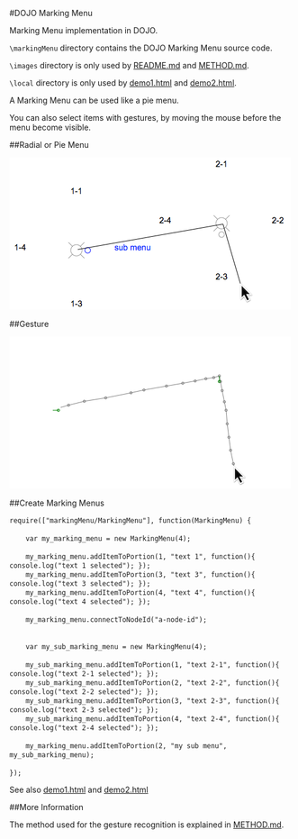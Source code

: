 #DOJO Marking Menu

Marking Menu implementation in DOJO.

`\markingMenu` directory contains the DOJO Marking Menu source code.

`\images` directory is only used by [README.md](README.md) and [METHOD.md](METHOD.md).

`\local` directory is only used by [demo1.html](/demo1.html) and [demo2.html](/demo2.html).

A Marking Menu can be used like a pie menu.

You can also select items with gestures, by moving the mouse before the menu become visible.

##Radial or Pie Menu

![menus](/images/mmenus-trace.png)

##Gesture

![gesture](/images/gesture.png)

##Create Marking Menus

    require(["markingMenu/MarkingMenu"], function(MarkingMenu) {

        var my_marking_menu = new MarkingMenu(4);

        my_marking_menu.addItemToPortion(1, "text 1", function(){ console.log("text 1 selected"); });
        my_marking_menu.addItemToPortion(3, "text 3", function(){ console.log("text 3 selected"); });
        my_marking_menu.addItemToPortion(4, "text 4", function(){ console.log("text 4 selected"); });

        my_marking_menu.connectToNodeId("a-node-id");


        var my_sub_marking_menu = new MarkingMenu(4);

        my_sub_marking_menu.addItemToPortion(1, "text 2-1", function(){ console.log("text 2-1 selected"); });
        my_sub_marking_menu.addItemToPortion(2, "text 2-2", function(){ console.log("text 2-2 selected"); });
        my_sub_marking_menu.addItemToPortion(3, "text 2-3", function(){ console.log("text 2-3 selected"); });
        my_sub_marking_menu.addItemToPortion(4, "text 2-4", function(){ console.log("text 2-4 selected"); });

        my_marking_menu.addItemToPortion(2, "my sub menu", my_sub_marking_menu);

    });

See also [demo1.html](/demo1.html) and [demo2.html](/demo2.html)

##More Information

The method used for the gesture recognition is explained in [METHOD.md](/METHOD.md).
